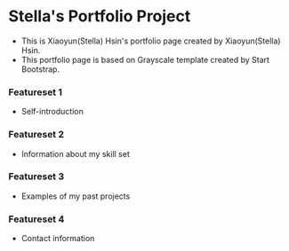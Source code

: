 # Stella's Portfolio Project

- This is Xiaoyun(Stella) Hsin's portfolio page created by Xiaoyun(Stella) Hsin.
- This portfolio page is based on Grayscale template created by Start Bootstrap.

### Featureset 1 

- Self-introduction

### Featureset 2

- Information about my skill set

### Featureset 3

- Examples of my past projects

### Featureset 4

- Contact information